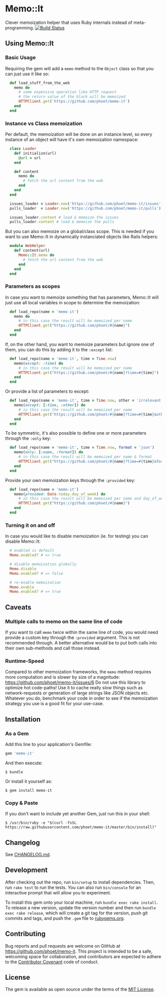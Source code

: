 # Memo::It

Clever memoization helper that uses Ruby internals instead of meta-programming. [![Build Status](https://travis-ci.org/phoet/memo-it.svg?branch=master)](https://travis-ci.org/phoet/memo-it)

## Using Memo::It

### Basic Usage

Requiring the gem will add a `memo` method to the `Object` class so that you can just use it like so:

```ruby
  def load_stuff_from_the_web
    memo do
      # some expensive operation like HTTP request
      # the return value of the block will be memoized
      HTTPClient.get('https://github.com/phoet/memo-it')
    end
  end
```

### Instance vs Class memoization

Per default, the memoization will be done on an instance level,
so every instance of an object will have it's own memoization namespace:

```ruby
  class Loader
    def initialize(url)
      @url = url
    end

    def content
      memo do
        # fetch the url content from the web
      end
    end
  end

  issues_loader = Loader.new('https://github.com/phoet/memo-it/issues')
  pulls_loader  = Loader.new('https://github.com/phoet/memo-it/pulls')

  issues_loader.content # load & memoize the issues
  pulls_loader.content # load & memoize the pulls
```

But you can also memoize on a global/class scope.
This is needed if you want to use Memo::It in dynamically instanciated objects like Rails helpers:

```ruby
  module WebHelper
    def content(url)
      Memo::It.memo do
        # fetch the url content from the web
      end
    end
  end
```

### Parameters as scopes

In case you want to memoize something that has parameters, Memo::It will just use all local variables in scope to determine the memoization:

```ruby
  def load_repo(name = 'memo-it')
    memo do
      # in this case the result will be memoized per name
      HTTPClient.get("https://github.com/phoet/#{name}")
    end
  end
```

If, on the other hand, you want to memoize parameters but ignore one of them,
you can do this by adding it to the `:except` list:

```ruby
  def load_repo(name = 'memo-it', time = Time.now)
    memo(except: :time) do
      # in this case the result will be memoized per name
      HTTPClient.get("https://github.com/phoet/#{name}?time=#{time}")
    end
  end
```

Or provide a list of parameters to except:

```ruby
  def load_repo(name = 'memo-it', time = Time.now, other = 'irrelevant')
    memo(except: [:time, :other]) do
      # in this case the result will be memoized per name
      HTTPClient.get("https://github.com/phoet/#{name}?time=#{time}&other=#{other}")
    end
  end
```

To be symmetric, it's also possible to define one or more parameters through the `:only` key:

```ruby
  def load_repo(name = 'memo-it', time = Time.now, format = 'json')
    memo(only: [:name, :format]) do
      # in this case the result will be memoized per name & format
      HTTPClient.get("https://github.com/phoet/#{name}?time=#{time}&format=#{format}")
    end
  end
```

Provide your own memoization keys through the `:provided` key:

```ruby
  def load_repo(name = 'memo-it')
    memo(provided: Date.today.day_of_week) do
      # in this case the result will be memoized per name and day_of_week
      HTTPClient.get("https://github.com/phoet/#{name}")
    end
  end
```

### Turning it on and off

In case you would like to disable memoization (ie. for testing) you can disable Memo::It:

```ruby
  # enabled is default
  Memo.enabled? # => true

  # disable memoization globally
  Memo.disable
  Memo.enabled? # => false

  # re-enable memoization
  Memo.enable
  Memo.enabled? # => true
```

## Caveats

### Multiple calls to memo on the same line of code

If you want to call `memo` twice within the same line of code, you would need provide a custom key through the `:provided` argument.
This is not recommended through. A better alternative would be to put both calls into their own sub-methods and call those instead.

### Runtime-Speed

Compared to other memoization frameworks, the `memo` method requires more computation and is slower by size of a magnitude: https://github.com/phoet/memo-it/issues/6
Do not use this library to optimize hot code-paths! Use it to cache really slow things such as network-requests or generation of large strings like JSON objects etc.
Whatever you do, benchmark your code in order to see if the memoization strategy you use is a good fit for your use-case.

## Installation

### As a Gem

Add this line to your application's Gemfile:

```ruby
gem 'memo-it'
```

And then execute:

    $ bundle

Or install it yourself as:

    $ gem install memo-it

### Copy & Paste

If you don't want to include yet another Gem, just run this in your shell:

    $ /usr/bin/ruby -e "$(curl -fsSL https://raw.githubusercontent.com/phoet/memo-it/master/bin/install)"

## Changelog

See [CHANGELOG.md](https://github.com/phoet/memo-it/blob/master/CHANGELOG.md).

## Development

After checking out the repo, run `bin/setup` to install dependencies. Then, run `rake test` to run the tests. You can also run `bin/console` for an interactive prompt that will allow you to experiment.

To install this gem onto your local machine, run `bundle exec rake install`. To release a new version, update the version number and then run `bundle exec rake release`, which will create a git tag for the version, push git commits and tags, and push the `.gem` file to [rubygems.org](https://rubygems.org).

## Contributing

Bug reports and pull requests are welcome on GitHub at https://github.com/phoet/memo-it. This project is intended to be a safe, welcoming space for collaboration, and contributors are expected to adhere to the [Contributor Covenant](http://contributor-covenant.org) code of conduct.


## License

The gem is available as open source under the terms of the [MIT License](http://opensource.org/licenses/MIT).
